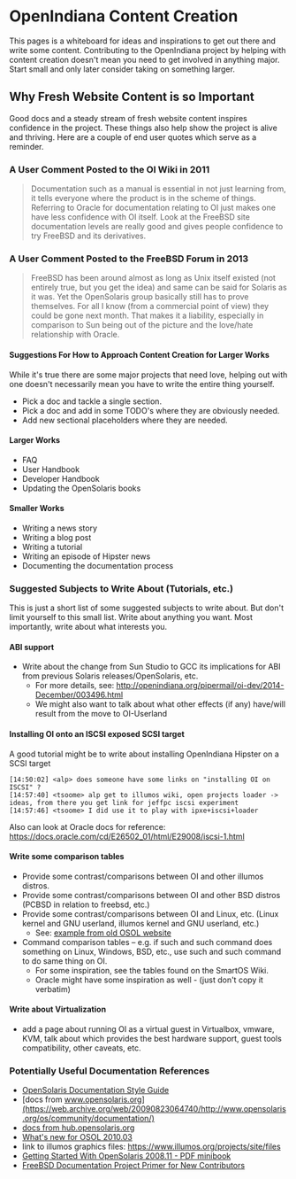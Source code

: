 # OpenIndiana Content Creation

This pages is a whiteboard for ideas and inspirations to get out there and write some content.
Contributing to the OpenIndiana project by helping with content creation doesn't mean you need to get involved in anything major.
Start small and only later consider taking on something larger.

## Why Fresh Website Content is so Important

Good docs and a steady stream of fresh website content inspires confidence in the project.
These things also help show the project is alive and thriving.
Here are a couple of end user quotes which serve as a reminder.


### A User Comment Posted to the OI Wiki in 2011

>Documentation such as a manual is essential in not just learning from, it tells everyone where the product is in the scheme of things.
>Referring to Oracle for documentation relating to OI just makes one have less confidence with OI itself.
>Look at the FreeBSD site documentation levels are really good and gives people confidence to try FreeBSD and its derivatives.

### A User Comment Posted to the FreeBSD Forum in 2013

>FreeBSD has been around almost as long as Unix itself existed (not entirely true, but you get the idea) and same can be said for Solaris as it was.
>Yet the OpenSolaris group basically still has to prove themselves.
>For all I know (from a commercial point of view) they could be gone next month.
>That makes it a liability, especially in comparison to Sun being out of the picture and the love/hate relationship with Oracle.


#### Suggestions For How to Approach Content Creation for Larger Works

While it's true there are some major projects that need love, helping out with one doesn't necessarily mean you have to write the entire thing yourself.
* Pick a doc and tackle a single section.
* Pick a doc and add in some TODO's where they are obviously needed.
* Add new sectional placeholders where they are needed.

#### Larger Works

* FAQ
* User Handbook
* Developer Handbook
* Updating the OpenSolaris books

#### Smaller Works

* Writing a news story
* Writing a blog post
* Writing a tutorial
* Writing an episode of Hipster news
* Documenting the documentation process


### Suggested Subjects to Write About (Tutorials, etc.)

This is just a short list of some suggested subjects to write about.
But don't limit yourself to this small list.
Write about anything you want.
Most importantly, write about what interests you.


#### ABI support

* Write about the change from Sun Studio to GCC its implications for ABI from previous Solaris releases/OpenSolaris, etc.
	* For more details, see: <http://openindiana.org/pipermail/oi-dev/2014-December/003496.html>
	* We might also want to talk about what other effects (if any) have/will result from the move to OI-Userland


#### Installing OI onto an ISCSI exposed SCSI target

A good tutorial might be to write about installing OpenIndiana Hipster on a SCSI target

```
[14:50:02] <alp> does someone have some links on "installing OI on ISCSI" ?
[14:57:40] <tsoome> alp get to illumos wiki, open projects loader -> ideas, from there you get link for jeffpc iscsi experiment
[14:57:46] <tsoome> I did use it to play with ipxe+iscsi+loader
```

Also can look at Oracle docs for reference: <https://docs.oracle.com/cd/E26502_01/html/E29008/iscsi-1.html>


#### Write some comparison tables

* Provide some contrast/comparisons between OI and other illumos distros.
* Provide some contrast/comparisons between OI and other BSD distros (PCBSD in relation to freebsd, etc.)
* Provide some contrast/comparisons between OI and Linux, etc. (Linux kernel and GNU userland, illumos kernel and GNU userland, etc.)
	* See: [example from old OSOL website](https://web.archive.org/web/20090904201802/http://wikis.sun.com/display/SolarisDeveloper/Migrating+from+Linux+to+Solaris+or+OpenSolaris)
* Command comparison tables – e.g. if such and such command does something on Linux, Windows, BSD, etc., use such and such command to do same thing on OI.
	* For some inspiration, see the tables found on the SmartOS Wiki.
	* Oracle might have some inspiration as well - (just don't copy it verbatim)

#### Write about Virtualization

* add a page about running OI as a virtual guest in Virtualbox, vmware, KVM, talk about which provides the best hardware support, guest tools compatibility, other caveats, etc.

### Potentially Useful Documentation References

* [OpenSolaris Documentation Style Guide](https://web.archive.org/web/20081207155129/http://opensolaris.org/os/community/documentation/files/OSOLDOCSG.pdf)
* [docs from www.opensolaris.org](https://web.archive.org/web/20090823064740/http://www.opensolaris.org/os/community/documentation/)
* [docs from hub.opensolaris.org](https://web.archive.org/web/20100909110451/http://hub.opensolaris.org/bin/view/Main/documentation)
* [What's new for OSOL 2010.03](https://web.archive.org/web/20110702071619/http://cr.opensolaris.org/~gman/opensolaris-whats-new-2010-03)
* link to illumos graphics files: <https://www.illumos.org/projects/site/files>
* [Getting Started With OpenSolaris 2008.11 - PDF minibook](https://web.archive.org/web/20110904232819/http://dlc.sun.com/osol/docs/downloads/minibook/en/820-7102-10-Eng-doc.pdf)
* [FreeBSD Documentation Project Primer for New Contributors](https://www.freebsd.org/doc/en_US.ISO8859-1/books/fdp-primer/)

